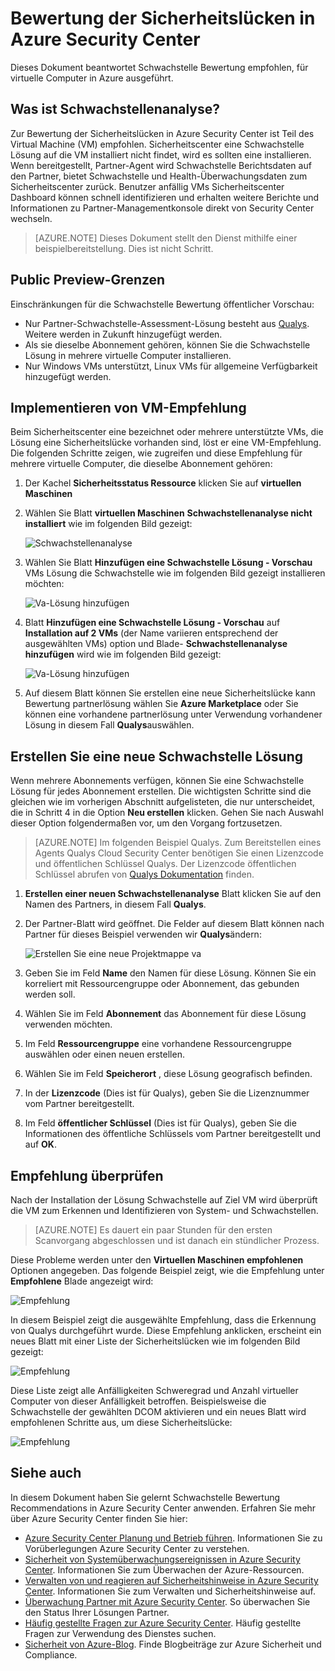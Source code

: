 <properties
   pageTitle="Bewertung der Sicherheitslücken in Azure Security Center | Microsoft Azure"
   description="Dieses Dokument beantwortet Recommendations in Azure Security Center, mit denen Sie Ihre virtuellen Computer durch die Installation einer Lösung Schwachstelle schützen."
   services="security-center"
   documentationCenter="na"
   authors="YuriDio"
   manager="swadhwa"
   editor=""/>

<tags
   ms.service="security-center"
   ms.devlang="na"
   ms.topic="hero-article"
   ms.tgt_pltfrm="na"
   ms.workload="na"
   ms.date="09/27/2016"
   ms.author="yurid"/>

# <a name="vulnerability-assessment-in-azure-security-center"></a>Bewertung der Sicherheitslücken in Azure Security Center
Dieses Dokument beantwortet Schwachstelle Bewertung empfohlen, für virtuelle Computer in Azure ausgeführt.

## <a name="what-is-vulnerability-assessment"></a>Was ist Schwachstellenanalyse?

Zur Bewertung der Sicherheitslücken in Azure Security Center ist Teil des Virtual Machine (VM) empfohlen. Sicherheitscenter eine Schwachstelle Lösung auf die VM installiert nicht findet, wird es sollten eine installieren. Wenn bereitgestellt, Partner-Agent wird Schwachstelle Berichtsdaten auf den Partner, bietet Schwachstelle und Health-Überwachungsdaten zum Sicherheitscenter zurück. Benutzer anfällig VMs Sicherheitscenter Dashboard können schnell identifizieren und erhalten weitere Berichte und Informationen zu Partner-Managementkonsole direkt von Security Center wechseln.

> [AZURE.NOTE] Dieses Dokument stellt den Dienst mithilfe einer beispielbereitstellung. Dies ist nicht Schritt.

## <a name="public-preview-limitations"></a>Public Preview-Grenzen

Einschränkungen für die Schwachstelle Bewertung öffentlicher Vorschau:

- Nur Partner-Schwachstelle-Assessment-Lösung besteht aus [Qualys](https://www.qualys.com/lp/azure). Weitere werden in Zukunft hinzugefügt werden.
- Als sie dieselbe Abonnement gehören, können Sie die Schwachstelle Lösung in mehrere virtuelle Computer installieren.
- Nur Windows VMs unterstützt, Linux VMs für allgemeine Verfügbarkeit hinzugefügt werden.


## <a name="implement-virtual-machine-recommendation"></a>Implementieren von VM-Empfehlung

Beim Sicherheitscenter eine bezeichnet oder mehrere unterstützte VMs, die Lösung eine Sicherheitslücke vorhanden sind, löst er eine VM-Empfehlung. Die folgenden Schritte zeigen, wie zugreifen und diese Empfehlung für mehrere virtuelle Computer, die dieselbe Abonnement gehören:

1. Der Kachel **Sicherheitsstatus Ressource** klicken Sie auf **virtuellen Maschinen**
2. Wählen Sie Blatt **virtuellen Maschinen** **Schwachstellenanalyse nicht installiert** wie im folgenden Bild gezeigt:

    ![Schwachstellenanalyse](./media/security-center-vulnerability-assessment-recommendations/security-center-vulnerability-assessment-fig1.png)

3. Wählen Sie Blatt **Hinzufügen eine Schwachstelle Lösung - Vorschau** VMs Lösung die Schwachstelle wie im folgenden Bild gezeigt installieren möchten:

    ![Va-Lösung hinzufügen](./media/security-center-vulnerability-assessment-recommendations/security-center-vulnerability-assessment-fig2.png)

4. Blatt **Hinzufügen eine Schwachstelle Lösung - Vorschau** auf **Installation auf 2 VMs** (der Name variieren entsprechend der ausgewählten VMs) option und Blade- **Schwachstellenanalyse hinzufügen** wird wie im folgenden Bild gezeigt:

    ![Va-Lösung hinzufügen](./media/security-center-vulnerability-assessment-recommendations/security-center-vulnerability-assessment-fig3.png)

5. Auf diesem Blatt können Sie erstellen eine neue Sicherheitslücke kann Bewertung partnerlösung wählen Sie **Azure Marketplace** oder Sie können eine vorhandene partnerlösung unter Verwendung vorhandener Lösung in diesem Fall **Qualys**auswählen.

## <a name="create-a-new-vulnerability-assessment-solution"></a>Erstellen Sie eine neue Schwachstelle Lösung

Wenn mehrere Abonnements verfügen, können Sie eine Schwachstelle Lösung für jedes Abonnement erstellen. Die wichtigsten Schritte sind die gleichen wie im vorherigen Abschnitt aufgelisteten, die nur unterscheidet, die in Schritt 4 in die Option **Neu erstellen** klicken. Gehen Sie nach Auswahl dieser Option folgendermaßen vor, um den Vorgang fortzusetzen.

> [AZURE.NOTE] Im folgenden Beispiel Qualys. Zum Bereitstellen eines Agents Qualys Cloud Security Center benötigen Sie einen Lizenzcode und öffentlichen Schlüssel Qualys. Der Lizenzcode öffentlichen Schlüssel abrufen von [Qualys Dokumentation](https://community.qualys.com/docs/DOC-5823-deploying-qualys-cloud-agents-from-microsoft-azure-security-center) finden.

1. **Erstellen einer neuen Schwachstellenanalyse** Blatt klicken Sie auf den Namen des Partners, in diesem Fall **Qualys**.
2. Der Partner-Blatt wird geöffnet. Die Felder auf diesem Blatt können nach Partner für dieses Beispiel verwenden wir **Qualys**ändern:

    ![Erstellen Sie eine neue Projektmappe va](./media/security-center-vulnerability-assessment-recommendations/security-center-vulnerability-assessment-fig7.png)

3. Geben Sie im Feld **Name** den Namen für diese Lösung. Können Sie ein korreliert mit Ressourcengruppe oder Abonnement, das gebunden werden soll.
4. Wählen Sie im Feld **Abonnement** das Abonnement für diese Lösung verwenden möchten.
5. Im Feld **Ressourcengruppe** eine vorhandene Ressourcengruppe auswählen oder einen neuen erstellen.
6. Wählen Sie im Feld **Speicherort** , diese Lösung geografisch befinden.
7. In der **Lizenzcode** (Dies ist für Qualys), geben Sie die Lizenznummer vom Partner bereitgestellt.
8. Im Feld **öffentlicher Schlüssel** (Dies ist für Qualys), geben Sie die Informationen des öffentliche Schlüssels vom Partner bereitgestellt und auf **OK**.

## <a name="review-recommendation"></a>Empfehlung überprüfen

Nach der Installation der Lösung Schwachstelle auf Ziel VM wird überprüft die VM zum Erkennen und Identifizieren von System- und Schwachstellen.

> [AZURE.NOTE] Es dauert ein paar Stunden für den ersten Scanvorgang abgeschlossen und ist danach ein stündlicher Prozess.

Diese Probleme werden unter den **Virtuellen Maschinen empfohlenen** Optionen angegeben. Das folgende Beispiel zeigt, wie die Empfehlung unter **Empfohlene** Blade angezeigt wird:

![Empfehlung](./media/security-center-vulnerability-assessment-recommendations/security-center-vulnerability-assessment-fig4.png)

In diesem Beispiel zeigt die ausgewählte Empfehlung, dass die Erkennung von Qualys durchgeführt wurde. Diese Empfehlung anklicken, erscheint ein neues Blatt mit einer Liste der Sicherheitslücken wie im folgenden Bild gezeigt:

![Empfehlung](./media/security-center-vulnerability-assessment-recommendations/security-center-vulnerability-assessment-fig5.png)

Diese Liste zeigt alle Anfälligkeiten Schweregrad und Anzahl virtueller Computer von dieser Anfälligkeit betroffen. Beispielsweise die Schwachstelle der gewählten DCOM aktivieren und ein neues Blatt wird empfohlenen Schritte aus, um diese Sicherheitslücke:

![Empfehlung](./media/security-center-vulnerability-assessment-recommendations/security-center-vulnerability-assessment-fig6.png)


## <a name="see-also"></a>Siehe auch

In diesem Dokument haben Sie gelernt Schwachstelle Bewertung Recommendations in Azure Security Center anwenden. Erfahren Sie mehr über Azure Security Center finden Sie hier:

- [Azure Security Center Planung und Betrieb führen](security-center-planning-and-operations-guide.md). Informationen Sie zu Vorüberlegungen Azure Security Center zu verstehen.
- [Sicherheit von Systemüberwachungsereignissen in Azure Security Center](security-center-monitoring.md). Informationen Sie zum Überwachen der Azure-Ressourcen.
- [Verwalten von und reagieren auf Sicherheitshinweise in Azure Security Center](security-center-managing-and-responding-alerts.md). Informationen Sie zum Verwalten und Sicherheitshinweise auf.
- [Überwachung Partner mit Azure Security Center](security-center-partner-solutions.md). So überwachen Sie den Status Ihrer Lösungen Partner.
- [Häufig gestellte Fragen zur Azure Security Center](security-center-faq.md). Häufig gestellte Fragen zur Verwendung des Dienstes suchen.
- [Sicherheit von Azure-Blog](http://blogs.msdn.com/b/azuresecurity/). Finde Blogbeiträge zur Azure Sicherheit und Compliance.
